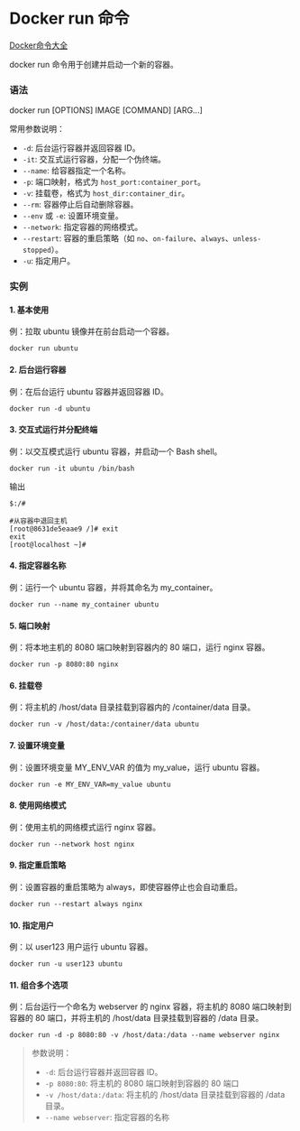 # Docker run 命令

[Docker命令大全](./docker-command-manual.md)

docker run 命令用于创建并启动一个新的容器。

### 语法
docker run [OPTIONS] IMAGE [COMMAND] [ARG...]

常用参数说明：

+ `-d`: 后台运行容器并返回容器 ID。
+ `-it`: 交互式运行容器，分配一个伪终端。
+ `--name`: 给容器指定一个名称。
+ `-p`: 端口映射，格式为 `host_port:container_port`。
+ `-v`: 挂载卷，格式为 `host_dir:container_dir`。
+ `--rm`: 容器停止后自动删除容器。
+ `--env` 或 `-e`: 设置环境变量。
+ `--network`: 指定容器的网络模式。
+ `--restart`: 容器的重启策略（如 `no`、`on-failure`、`always`、`unless-stopped`）。
+ `-u`: 指定用户。

### 实例

#### 1. 基本使用

例：拉取 ubuntu 镜像并在前台启动一个容器。

```shell
docker run ubuntu
```

#### 2. 后台运行容器

例：在后台运行 ubuntu 容器并返回容器 ID。

```shell
docker run -d ubuntu
```

#### 3. 交互式运行并分配终端

例：以交互模式运行 ubuntu 容器，并启动一个 Bash shell。

```shell
docker run -it ubuntu /bin/bash
```

输出

```shell
$:/# 

#从容器中退回主机
[root@8631de5eaae9 /]# exit
exit
[root@localhost ~]#
```

#### 4. 指定容器名称

例：运行一个 ubuntu 容器，并将其命名为 my_container。

```shell
docker run --name my_container ubuntu
```

#### 5. 端口映射

例：将本地主机的 8080 端口映射到容器内的 80 端口，运行 nginx 容器。

```shell
docker run -p 8080:80 nginx
```

#### 6. 挂载卷

例：将主机的 /host/data 目录挂载到容器内的 /container/data 目录。

```shell
docker run -v /host/data:/container/data ubuntu
```

#### 7. 设置环境变量

例：设置环境变量 MY_ENV_VAR 的值为 my_value，运行 ubuntu 容器。

```shell
docker run -e MY_ENV_VAR=my_value ubuntu
```

#### 8. 使用网络模式

例：使用主机的网络模式运行 nginx 容器。

```shell
docker run --network host nginx
```

#### 9. 指定重启策略

例：设置容器的重启策略为 always，即使容器停止也会自动重启。

```shell
docker run --restart always nginx
```

#### 10. 指定用户

例：以 user123 用户运行 ubuntu 容器。

```shell
docker run -u user123 ubuntu
```

#### 11. 组合多个选项

例：后台运行一个命名为 webserver 的 nginx 容器，将主机的 8080 端口映射到容器的 80 端口，并将主机的 /host/data 目录挂载到容器的 /data 目录。

```shell
docker run -d -p 8080:80 -v /host/data:/data --name webserver nginx
```

> 参数说明：
>
> + `-d`: 后台运行容器并返回容器 ID。
> + `-p 8080:80`:	将主机的 8080 端口映射到容器的 80 端口
> + `-v /host/data:/data`: 将主机的 /host/data 目录挂载到容器的 /data 目录。
> + `--name webserver`: 指定容器的名称